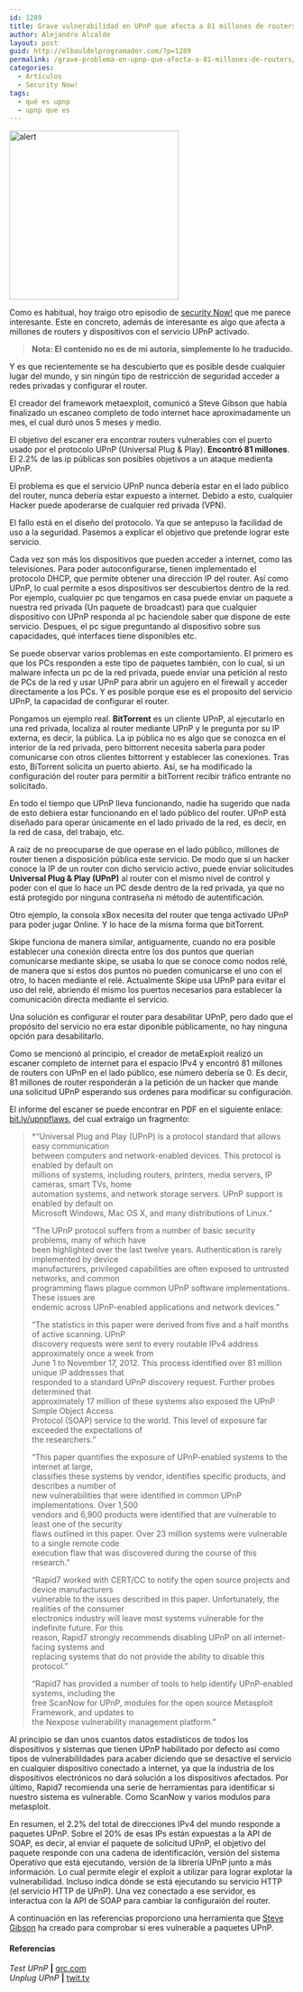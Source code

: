 ```yaml
---
id: 1289
title: Grave vulnerabilidad en UPnP que afecta a 81 millones de routers
author: Alejandro Alcalde
layout: post
guid: http://elbauldelprogramador.com/?p=1289
permalink: /grave-problema-en-upnp-que-afecta-a-81-millones-de-routers/
categories:
  - Artículos
  - Security Now!
tags:
  - qué es upnp
  - upnp que es
---
```

<img src="http://elbauldelprogramador.com/content/uploads/2013/02/alert-300x300.jpeg" alt="alert" width="300" height="300" class="alignleft size-medium wp-image-1290" />

Como es habitual, hoy traigo otro episodio de [security Now!][1] que me parece interesante. Este en concreto, además de interesante es algo que afecta a millones de routers y dispositivos con el servicio UPnP activado.

> **Nota: El contenido no es de mi autoría, simplemente lo he traducido.**

Y es que recientemente se ha descubierto que es posible desde cualquier lugar del mundo, y sin ningún tipo de restricción de seguridad acceder a redes privadas y configurar el router.

El creador del framework metaexploit, comunicó a Steve Gibson que había finalizado un escaneo completo de todo internet hace aproximadamente un mes, el cual duró unos 5 meses y medio. 

El objetivo del escaner era encontrar routers vulnerables con el puerto usado por el protocolo UPnP (Universal Plug & Play). **Encontró 81 millones**. El 2.2% de las ip públicas son posibles objetivos a un ataque medienta UPnP.

El problema es que el servicio UPnP nunca debería estar en el lado público del router, nunca debería estar expuesto a internet. Debido a esto, cualquier Hacker puede apoderarse de cualquier red privada (VPN).

El fallo está en el diseño del protocolo. Ya que se antepuso la facilidad de uso a la seguridad. Pasemos a explicar el objetivo que pretende lograr este servicio.  
  
<!--more-->

  
Cada vez son más los dispositivos que pueden acceder a internet, como las televisiones. Para poder autoconfigurarse, tienen implementado el protocolo DHCP, que permite obtener una dirección IP del router. Así como UPnP, lo cual permite a esos dispositivos ser descubiertos dentro de la red. Por ejemplo, cualquier pc que tengamos en casa puede enviar un paquete a nuestra red privada (Un paquete de broadcast) para que cualquier dispositivo con UPnP responda al pc haciendole saber que dispone de este servicio. Despues, el pc sigue preguntando al dispositivo sobre sus capacidades, qué interfaces tiene disponibles etc. 

Se puede observar varios problemas en este comportamiento. El primero es que los PCs responden a este tipo de paquetes también, con lo cual, si un malware infecta un pc de la red privada, puede enviar una petición al resto de PCs de la red y usar UPnP para abrir un agujero en el firewall y acceder directamente a los PCs. Y es posible porque ese es el proposito del servicio UPnP, la capacidad de configurar el router.

Pongamos un ejemplo real. **BitTorrent** es un cliente UPnP, al ejecutarlo en una red privada, localiza al router mediante UPnP y le pregunta por su IP externa, es decir, la pública. La ip pública no es algo que se conozca en el interior de la red privada, pero bittorrent necesita saberla para poder comunicarse con otros clientes bittorrent y establecer las conexiones. Tras esto, BiTorrent solicita un puerto abierto. Así, se ha modificado la configuración del router para permitir a bitTorrent recibir tráfico entrante no solicitado.

En todo el tiempo que UPnP lleva funcionando, nadie ha sugerido que nada de esto debiera estar funcionando en el lado público del router. UPnP está diseñado para operar únicamente en el lado privado de la red, es decir, en la red de casa, del trabajo, etc.

A raiz de no preocuparse de que operase en el lado público, millones de router tienen a disposición pública este servicio. De modo que si un hacker conoce la IP de un router con dicho servicio activo, puede enviar solicitudes **Universal Plug & Play (UPnP)** al router con el mismo nivel de control y poder con el que lo hace un PC desde dentro de la red privada, ya que no está protegido por ninguna contraseña ni método de autentificación.

Otro ejemplo, la consola xBox necesita del router que tenga activado UPnP para poder jugar Online. Y lo hace de la misma forma que bitTorrent. 

Skipe funciona de manera similar, antiguamente, cuando no era posible establecer una conexión directa entre los dos puntos que querían comunicarse mediante skipe, se usaba lo que se conoce como nodos relé, de manera que si estos dos puntos no pueden comunicarse el uno con el otro, lo hacen mediante el relé. Actualmente Skipe usa UPnP para evitar el uso del relé, abriendo él mismo los puertos necesarios para establecer la comunicación directa mediante el servicio.

Una solución es configurar el router para desabilitar UPnP, pero dado que el propósito del servicio no era estar diponible públicamente, no hay ninguna opción para desabilitarlo. 

Como se mencionó al principio, el creador de metaExploit realizó un escaner completo de internet para el espacio IPv4 y encontró 81 millones de routers con UPnP en el lado público, ese número debería se 0. Es decir, 81 millones de router responderán a la petición de un hacker que mande una solicitud UPnP esperando sus ordenes para modificar su configuración.

El informe del escaner se puede encontrar en PDF en el siguiente enlace: <a href="bit.ly/upnpflaws" target="_blank">bit.ly/upnpflaws</a>, del cual extraigo un fragmento:

> *“Universal Plug and Play (UPnP) is a protocol standard that allows easy communication  
> between computers and network-enabled devices. This protocol is enabled by default on  
> millions of systems, including routers, printers, media servers, IP cameras, smart TVs, home  
> automation systems, and network storage servers. UPnP support is enabled by default on  
> Microsoft Windows, Mac OS X, and many distributions of Linux.“</p> 
> 
> “The UPnP protocol suffers from a number of basic security problems, many of which have  
> been highlighted over the last twelve years. Authentication is rarely implemented by device  
> manufacturers, privileged capabilities are often exposed to untrusted networks, and common  
> programming flaws plague common UPnP software implementations. These issues are  
> endemic across UPnP-enabled applications and network devices.”
> 
> “The statistics in this paper were derived from five and a half months of active scanning. UPnP  
> discovery requests were sent to every routable IPv4 address approximately once a week from  
> June 1 to November 17, 2012. This process identified over 81 million unique IP addresses that  
> responded to a standard UPnP discovery request. Further probes determined that  
> approximately 17 million of these systems also exposed the UPnP Simple Object Access  
> Protocol (SOAP) service to the world. This level of exposure far exceeded the expectations of  
> the researchers.”
> 
> “This paper quantifies the exposure of UPnP-enabled systems to the internet at large,  
> classifies these systems by vendor, identifies specific products, and describes a number of  
> new vulnerabilities that were identified in common UPnP implementations. Over 1,500  
> vendors and 6,900 products were identified that are vulnerable to least one of the security  
> flaws outlined in this paper. Over 23 million systems were vulnerable to a single remote code  
> execution flaw that was discovered during the course of this research.”
> 
> “Rapid7 worked with CERT/CC to notify the open source projects and device manufacturers  
> vulnerable to the issues described in this paper. Unfortunately, the realities of the consumer  
> electronics industry will leave most systems vulnerable for the indefinite future. For this  
> reason, Rapid7 strongly recommends disabling UPnP on all internet-facing systems and  
> replacing systems that do not provide the ability to disable this protocol.”
> 
> “Rapid7 has provided a number of tools to help identify UPnP-enabled systems, including the  
> free ScanNow for UPnP, modules for the open source Metasploit Framework, and updates to  
> the Nexpose vulnerability management platform.”</em></blockquote> 
> 
> Al principio se dan unos cuantos datos estadísticos de todos los dispositivos y sistemas que tienen UPnP habilitado por defecto así como tipos de vulnerabilildades para acaber diciendo que se desactive el servicio en cualquier dispositivo conectado a internet, ya que la industria de los dispositivos electrónicos no dará solución a los dispositivos afectados. Por último, Rapid7 recomienda una serie de herramientas para identificar si nuestro sistema es vulnerable. Como ScanNow y varios modulos para metasploit.
> 
> En resumen, el 2.2% del total de direcciones IPv4 del mundo responde a paquetes UPnP. Sobre el 20% de esas IPs están expuestas a la API de SOAP, es decir, al enviar el paquete de solicitud UPnP, el objetivo del paquete responde con una cadena de identificación, versión del sistema Operativo que está ejecutando, versión de la librería UPnP junto a más información. Lo cual permite elegir el exploit a utilizar para lograr explotar la vulnerabilidad. Incluso indica dónde se está ejecutando su servicio HTTP (el servicio HTTP de UPnP). Una vez conectado a ese servidor, es interactua con la API de SOAP para cambiar la configuraión del router.
> 
> A continuación en las referencias proporciono una herramienta que <a href="http://www.grc.com/intro.htm" target="_blank">Steve Gibson</a> ha creado para comprobar si eres vulnerable a paquetes UPnP.
> 
> #### Referencias
> 
> *Test UPnP* **|** <a href="https://www.grc.com/x/ne.dll?bh0bkyd2" target="_blank">grc.com</a>  
> *Unplug UPnP* **|** <a href="http://twit.tv/show/security-now/389" target="_blank">twit.tv</a>
> 
> 
> 
> 

 [1]: http://elbauldelprogramador.com/category/articulos/security-now-articulos/